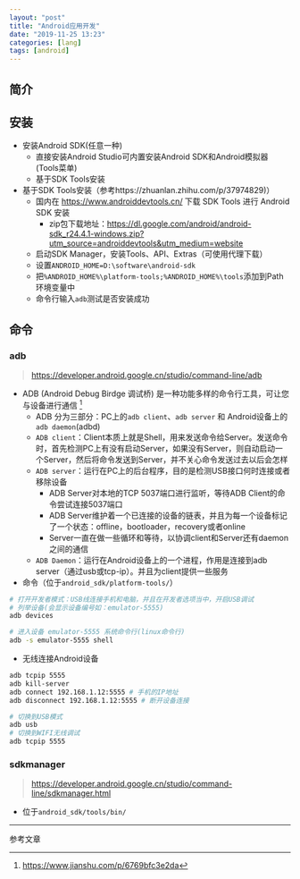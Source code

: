 ```yaml
---
layout: "post"
title: "Android应用开发"
date: "2019-11-25 13:23"
categories: [lang]
tags: [android]
---
```


## 简介

## 安装

- 安装Android SDK(任意一种)
    - 直接安装Android Studio可内置安装Android SDK和Android模拟器(Tools菜单)
    - 基于SDK Tools安装
- 基于SDK Tools安装（参考https://zhuanlan.zhihu.com/p/37974829)）
  - 国内在 https://www.androiddevtools.cn/ 下载 SDK Tools 进行 Android SDK 安装
    - zip包下载地址：https://dl.google.com/android/android-sdk_r24.4.1-windows.zip?utm_source=androiddevtools&utm_medium=website
  - 启动SDK Manager，安装Tools、API、Extras（可使用代理下载）
  - 设置`ANDROID_HOME=D:\software\android-sdk`
  - 把`%ANDROID_HOME%\platform-tools;%ANDROID_HOME%\tools`添加到Path环境变量中
  - 命令行输入`adb`测试是否安装成功

## 命令

### adb

> https://developer.android.google.cn/studio/command-line/adb

- ADB (Android Debug Birdge 调试桥) 是一种功能多样的命令行工具，可让您与设备进行通信 [^1]
  - ADB 分为三部分：PC上的`adb client`、`adb server` 和 Android设备上的`adb daemon`(adbd)
  - `ADB client`：Client本质上就是Shell，用来发送命令给Server。发送命令时，首先检测PC上有没有启动Server，如果没有Server，则自动启动一个Server，然后将命令发送到Server，并不关心命令发送过去以后会怎样
  - `ADB server`：运行在PC上的后台程序，目的是检测USB接口何时连接或者移除设备
    - ADB Server对本地的TCP 5037端口进行监听，等待ADB Client的命令尝试连接5037端口
    - ADB Server维护着一个已连接的设备的链表，并且为每一个设备标记了一个状态：offline，bootloader，recovery或者online
    - Server一直在做一些循环和等待，以协调client和Server还有daemon之间的通信
  - `ADB Daemon`：运行在Android设备上的一个进程，作用是连接到adb server（通过usb或tcp-ip）。并且为client提供一些服务
- 命令（位于`android_sdk/platform-tools/`）

```bash
# 打开开发者模式：USB线连接手机和电脑，并且在开发者选项当中，开启USB调试
# 列举设备(会显示设备编号如：emulator-5555)
adb devices

# 进入设备 emulator-5555 系统命令行(linux命令行)
adb -s emulator-5555 shell
```
- 无线连接Android设备

```bash
adb tcpip 5555
adb kill-server
adb connect 192.168.1.12:5555 # 手机的IP地址
adb disconnect 192.168.1.12:5555 # 断开设备连接

# 切换到USB模式 
adb usb
# 切换到WIFI无线调试
adb tcpip 5555
```

### sdkmanager

> https://developer.android.google.cn/studio/command-line/sdkmanager.html

- 位于`android_sdk/tools/bin/`



---

参考文章

[^1]: https://www.jianshu.com/p/6769bfc3e2da
